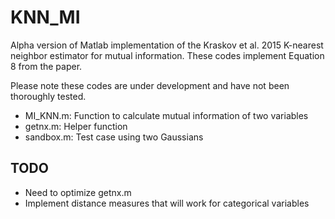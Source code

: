 # KNN_MI
Alpha version of Matlab implementation of the Kraskov et al. 2015 K-nearest
neighbor estimator for mutual information.  These codes implement Equation 8
from the paper.

Please note these codes are under development and have not been thoroughly tested.

* MI_KNN.m: Function to calculate mutual information of two variables
* getnx.m: Helper function
* sandbox.m: Test case using two Gaussians


## TODO
* Need to optimize getnx.m
* Implement distance measures that will work for categorical variables
